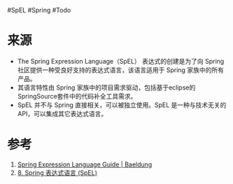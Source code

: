 #SpEL #Spring #Todo 

# 来源
- The Spring Expression Language（SpEL） 表达式的创建是为了向 Spring 社区提供一种受良好支持的表达式语言，该语言适用于 Spring 家族中的所有产品。
- 其语言特性由 Spring 家族中的项目需求驱动，包括基于eclipse的SpringSource套件中的代码补全工具需求。
- SpEL 并不与 Spring 直接相关，可以被独立使用。SpEL 是一种与技术无关的 API，可以集成其它表达式语言。


# 参考
1. [Spring Expression Language Guide | Baeldung](https://www.baeldung.com/spring-expression-language)
2. [8. Spring 表达式语言 (SpEL) ](https://itmyhome.com/spring/expressions.html)
